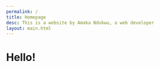 ```yaml
---
permalink: /
title: Homepage
desc: This is a website by Amaka Ndukwu, a web developer
layout: main.html
---
```


# Hello!
